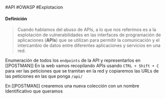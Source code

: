 #API #OWASP #Explotacion 

#### Definición
>Cuando hablamos del abuso de APIs, a lo que nos referimos es a la explotación de vulnerabilidades en las interfaces de programación de aplicaciones (**APIs**) que se utilizan para permitir la comunicación y el intercambio de datos entre diferentes aplicaciones y servicios en una red.

Enumeración de todos los `endpoints` de la API y representarlos en [[POSTMAN]]
En la web vamos recopilando APIs usando `CTRL + Shift + C` para ver las peticiones que se tramitan en la red y copiaremos las URLs de las peticiones en las que ponga `/api/`

En [[POSTMAN]] crearemos una nueva colección con un nombre Identificativo que queramos
